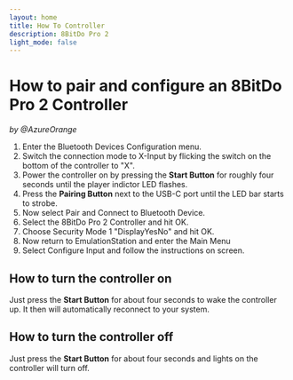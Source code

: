 ```yaml
---
layout: home
title: How To Controller
description: 8BitDo Pro 2
light_mode: false
---
```


# How to pair and configure an 8BitDo Pro 2 Controller
_by @AzureOrange_

1. Enter the Bluetooth Devices Configuration menu.
2. Switch the connection mode to X-Input by flicking the switch on the bottom of the controller to "X".
3. Power the controller on by pressing the **Start Button** for roughly four seconds until the player indictor LED flashes. 
4. Press the **Pairing Button** next to the USB-C port until the LED bar starts to strobe.
5. Now select Pair and Connect to Bluetooth Device.
6. Select the 8BitDo Pro 2 Controller and hit OK.
7. Choose Security Mode 1 "DisplayYesNo" and hit OK.
8. Now return to EmulationStation and enter the Main Menu
9. Select Configure Input and follow the instructions on screen.

## How to turn the controller on

Just press the **Start Button** for about four seconds to wake the controller up.
It then will automatically reconnect to your system.

## How to turn the controller off

Just press the **Start Button** for about four seconds and lights on the controller will turn off.
